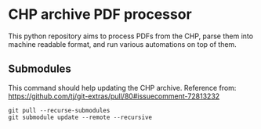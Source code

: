 # CHP archive PDF processor
This python repository aims to process PDFs from the CHP, parse them into machine readable format, and run various automations on top of them.

## Submodules
This command should help updating the CHP archive.
Reference from: https://github.com/tj/git-extras/pull/80#issuecomment-72813232
```
git pull --recurse-submodules
git submodule update --remote --recursive
```